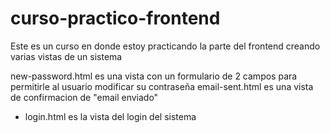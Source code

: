 # curso-practico-frontend
Este es un curso en donde estoy practicando la parte del frontend creando varias vistas de un sistema

new-password.html es una vista con un formulario de 2 campos para permitirle al usuario modificar su contraseña
email-sent.html es una vista de confirmacion de "email enviado"
- login.html es la vista del login del sistema

